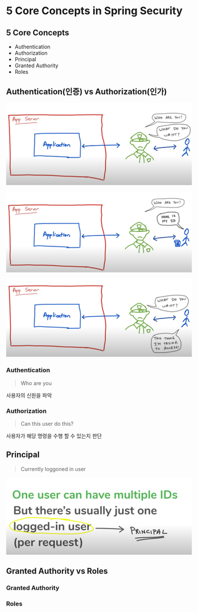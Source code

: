 # 5 Core Concepts in Spring Security

## 5 Core Concepts

* Authentication
* Authorization
* Principal
* Granted Authority
* Roles

## Authentication\(인증\) vs Authorization\(인가\)

![](.gitbook/assets/image%20%287%29.png)

![](.gitbook/assets/image%20%2819%29.png)

![](.gitbook/assets/image%20%284%29.png)

### Authentication

> Who are you

사용자의 신원을 파악

### Authorization

> Can this user do this?

사용자가 해당 명령을 수행 할 수 있는지 판단 

## Principal

> Currently   loggoned in user

![](.gitbook/assets/image%20%2829%29.png)

## Granted Authority vs Roles

### Granted Authority



### Roles



